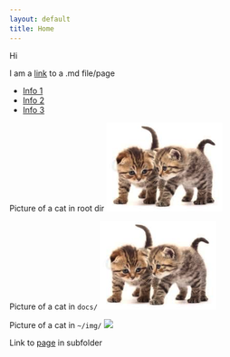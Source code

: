 ```yaml
---
layout: default
title: Home
---
```


Hi

I am a [link](random_md_file.md) to a .md file/page

- [Info 1](info1.md)
- [Info 2](info2.md)
- [Info 3](info3.md)


Picture of a cat in root dir
![](../cats_in_root.png)

Picture of a cat in `docs/`
![](cats_in_docs.png)

Picture of a cat in `~/img/` ![](img/cats_in_docs.png)

Link to [page](sub/page_in_sub.md) in subfolder
